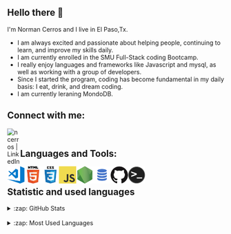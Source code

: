## Hello there 👋

I'm Norman Cerros and I live in El Paso,Tx. 
- I am always excited and passionate about helping people, continuing to learn, and improve my skills daily. 
- I am currently enrolled in the SMU Full-Stack coding Bootcamp.
- I really enjoy languages and frameworks like Javascript and mysql, as well as working with a group of developers.
- Since I started the program, coding has become fundamental in my daily basis: I eat, drink, and dream coding.
- I am currently leraning MondoDB.
 

 ## Connect with me:
 
[<img align="left" alt="ncerros | LinkedIn" width="30px" src="https://cdn.jsdelivr.net/npm/simple-icons@v3/icons/linkedin.svg" />][linkedin]
<!-- [<img align="left" alt="ncerros | Instagram" width="30px" src="https://cdn.jsdelivr.net/npm/simple-icons@v3/icons/instagram.svg" />][instagram] -->

<!-- [instagram]: https://www.instagram.com/ncerros/ -->
[linkedin]: www.linkedin.com/in/ncerros-608064213
[portfolio]: https://ncerros.github.io/profile/

<br />

## Languages and Tools:

<img align="left" alt="Visual Studio Code" width="40px" src="https://raw.githubusercontent.com/github/explore/80688e429a7d4ef2fca1e82350fe8e3517d3494d/topics/visual-studio-code/visual-studio-code.png" />
<img align="left" alt="HTML5" width="40px" src="https://raw.githubusercontent.com/github/explore/80688e429a7d4ef2fca1e82350fe8e3517d3494d/topics/html/html.png" />
<img align="left" alt="CSS3" width="40px" src="https://raw.githubusercontent.com/github/explore/80688e429a7d4ef2fca1e82350fe8e3517d3494d/topics/css/css.png" />
<img align="left" alt="JavaScript" width="40px" src="https://raw.githubusercontent.com/github/explore/80688e429a7d4ef2fca1e82350fe8e3517d3494d/topics/javascript/javascript.png" />
<img align="left" alt="Node.js" width="40px" src="https://raw.githubusercontent.com/github/explore/80688e429a7d4ef2fca1e82350fe8e3517d3494d/topics/nodejs/nodejs.png" />
<img align="left" alt="SQL" width="40px" src="https://raw.githubusercontent.com/github/explore/80688e429a7d4ef2fca1e82350fe8e3517d3494d/topics/sql/sql.png" />
<img align="left" alt="GitHub" width="40px" src="https://raw.githubusercontent.com/github/explore/78df643247d429f6cc873026c0622819ad797942/topics/github/github.png" />
<img align="left" alt="Terminal" width="40px" src="https://raw.githubusercontent.com/github/explore/80688e429a7d4ef2fca1e82350fe8e3517d3494d/topics/terminal/terminal.png" />


<br />

## Statistic and used languages



<details>
  <summary>:zap: GitHub Stats</summary>

  <img align="left" alt="ncerros' GitHub Stats" src="https://github-readme-stats.vercel.app/api?username=ncerros&show_icons=true&hide_border=true" />

</details>

<br />

<details>
  <summary>:zap: Most Used Languages</summary>

<img align="left" alt="ncerros' GitHub Top Languages" src="https://github-readme-stats.vercel.app/api/top-langs/?username=ncerros" />

</details>
